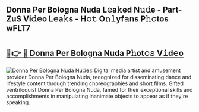 ## Donna Per Bologna Nuda L𝚎a𝚔ed N𝚞𝚍e - Part-ZuS Vi𝚍𝚎o L𝚎a𝚔s - H𝚘𝚝 O𝚗𝚕yf𝚊ns P𝚑𝚘tos wFLT7

# <h2><a href="http://kfdlexk.oniu.top/?m=Donna+Per+Bologna+Nuda">🔗👉 🔴 Donna Per Bologna Nuda P𝚑ot𝚘𝚜 V𝚒d𝚎o</a></h2>

[![Donna Per Bologna Nuda Nu𝚍e𝚜](https://i.imgur.com/0qMVB7G.gif)](http://kfdlexk.oniu.top/?m=Donna+Per+Bologna+Nuda)
Digital media artist and amusement provider Donna Per Bologna Nuda, recognized for disseminating dance and lifestyle content through trending choreographies and short films. Gifted ventriloquist Donna Per Bologna Nuda, famed for their exceptional skills and accomplishments in manipulating inanimate objects to appear as if they're speaking.  
